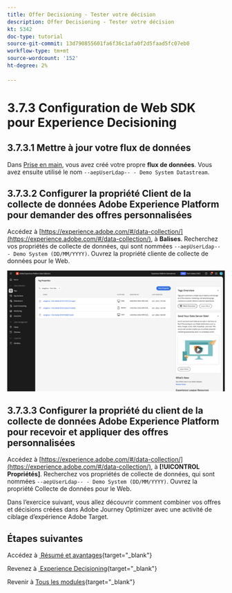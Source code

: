 ```yaml
---
title: Offer Decisioning - Tester votre décision
description: Offer Decisioning - Tester votre décision
kt: 5342
doc-type: tutorial
source-git-commit: 13d790855601fa6f36c1afa0f2d5faad5fc07eb0
workflow-type: tm+mt
source-wordcount: '152'
ht-degree: 2%

---
```


# 3.7.3 Configuration de Web SDK pour Experience Decisioning

## 3.7.3.1 Mettre à jour votre flux de données

Dans [Prise en main](./../../../../modules/getting-started/gettingstarted/ex2.md), vous avez créé votre propre **flux de données**. Vous avez ensuite utilisé le nom `--aepUserLdap-- - Demo System Datastream`.

## 3.7.3.2 Configurer la propriété Client de la collecte de données Adobe Experience Platform pour demander des offres personnalisées

Accédez à [https://experience.adobe.com/#/data-collection/](https://experience.adobe.com/#/data-collection/), à **Balises**. Recherchez vos propriétés de collecte de données, qui sont nommées `--aepUserLdap-- - Demo System (DD/MM/YYYY)`. Ouvrez la propriété cliente de collecte de données pour le Web.

![WebSDK](./images/launch1.png)

## 3.7.3.3 Configurer la propriété du client de la collecte de données Adobe Experience Platform pour recevoir et appliquer des offres personnalisées

Accédez à [https://experience.adobe.com/#/data-collection/](https://experience.adobe.com/#/data-collection/), à **[!UICONTROL Propriétés]**. Recherchez vos propriétés de collecte de données, qui sont nommées `--aepUserLdap-- - Demo System (DD/MM/YYYY)`. Ouvrez la propriété Collecte de données pour le Web.

Dans l’exercice suivant, vous allez découvrir comment combiner vos offres et décisions créées dans Adobe Journey Optimizer avec une activité de ciblage d’expérience Adobe Target.

## Étapes suivantes

Accédez à [&#x200B; Résumé et avantages &#x200B;](./summary.md){target="_blank"}

Revenez à [&#x200B; Experience Decisioning &#x200B;](ajo-decisioning.md){target="_blank"}

Revenir à [Tous les modules](./../../../../overview.md){target="_blank"}
